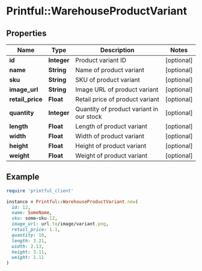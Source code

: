 # Printful::WarehouseProductVariant

## Properties

| Name | Type | Description | Notes |
| ---- | ---- | ----------- | ----- |
| **id** | **Integer** | Product variant ID | [optional] |
| **name** | **String** | Name of product variant | [optional] |
| **sku** | **String** | SKU of product variant | [optional] |
| **image_url** | **String** | Image URL of product variant | [optional] |
| **retail_price** | **Float** | Retail price of product variant | [optional] |
| **quantity** | **Integer** | Quantity of product variant in our stock | [optional] |
| **length** | **Float** | Length of product variant | [optional] |
| **width** | **Float** | Width of product variant | [optional] |
| **height** | **Float** | Height of product variant | [optional] |
| **weight** | **Float** | Weight of product variant | [optional] |

## Example

```ruby
require 'printful_client'

instance = Printful::WarehouseProductVariant.new(
  id: 12,
  name: SomeName,
  sku: some-sku-12,
  image_url: url.to/image/variant.png,
  retail_price: 1.1,
  quantity: 10,
  length: 3.21,
  width: 2.13,
  height: 3.11,
  weight: 1.11
)
```

